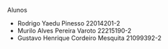 Alunos 
- Rodrigo Yaedu Pinesso 22014201-2
- Murilo Alves Pereira Varoto 22215190-2 
- Gustavo Henrique Cordeiro Mesquita 21099392-2
